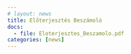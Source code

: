```yaml
---
# layout: news
title: Előterjesztés Beszámoló
docs:
  - file: Eloterjesztes_Beszamolo.pdf
categories: [news]
---
```

